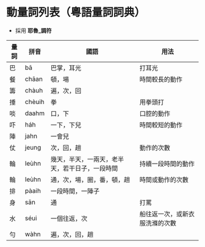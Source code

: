 # 動量詞列表（粵語量詞詞典）

* 採用 **耶魯_調符**

量詞 | 拼音 | 國語 | 用法
--- | --- | --- | ---
巴 | bā | 巴掌，耳光 | 打耳光
餐 | chāan | 頓，場 | 時間較長的動作
籌 | chàuh | 遍，次，回 | 
捶 | chèuih | 拳 | 用拳頭打
啖 | daahm | 口，下 | 口腔的動作
吓 | háh | 一下，下兒 | 時間較短的動作
陣 | jahn | 一會兒 | 
仗 | jeung | 次，回，趟 | 動作的次數
輪 | leùhn | 幾天，半天，一兩天，老半天，若干日子，一段時間 | 持續一段時間的動作
輪 | leùhn | 通，次，場，圈，番，頓，趟 | 時間或動作的次數
排 | pàaih | 一段時間，一陣子 | 
身 | sān | 通 | 打罵
水 | séui | 一個往返，次 | 船往返一次，或新衣服洗滌的次數
勻 | wàhn | 遍，次，回，趟 | 
